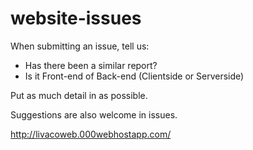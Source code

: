 # website-issues
When submitting an issue, tell us:

- Has there been a similar report?
- Is it Front-end of Back-end (Clientside or Serverside)

Put as much detail in as possible.

Suggestions are also welcome in issues.

http://livacoweb.000webhostapp.com/
